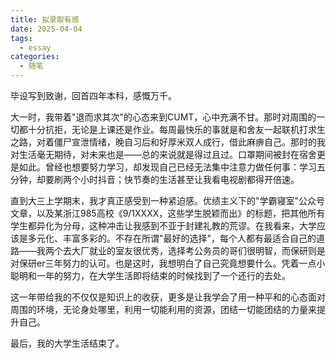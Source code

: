 ```yaml
---
title: 拟录取有感
date: 2025-04-04
tags:
  - essay
categories:
  - 随笔
---
```

毕设写到致谢，回首四年本科，感慨万千。

大一时，我带着"退而求其次"的心态来到CUMT，心中充满不甘。那时对周围的一切都十分抗拒，无论是上课还是作业。每周最快乐的事就是和舍友一起联机打求生之路，对着僵尸宣泄情绪，晚自习后和好厚米双人成行，借此麻痹自己。那时的我对生活毫无期待，对未来也是——总的来说就是得过且过。口罩期间被封在宿舍更是如此。曾经也想要努力学习，却发现自己已经无法集中注意力做任何事：学习五分钟，却要刷两个小时抖音；快节奏的生活甚至让我看电视剧都得开倍速。

直到大三上学期末，我才真正感受到一种紧迫感。优绩主义下的"学霸寝室"公众号文章，以及某浙江985高校《9/1XXXX，这些学生脱颖而出》的标题，把其他所有学生都异化为分母，这种冲击让我感到不亚于封建礼教的荒谬。在我看来，大学应该是多元化、丰富多彩的。不存在所谓"最好的选择"，每个人都有最适合自己的道路——我两个去大厂就业的室友很优秀，选择考公务员的哥们很明智，而保研则是对保研er三年努力的认可。也是这时，我想明白了自己究竟想要什么。凭着一点小聪明和一年的努力，在大学生活即将结束的时候找到了一个还行的去处。

这一年带给我的不仅仅是知识上的收获，更多是让我学会了用一种平和的心态面对周围的环境，无论身处哪里，利用一切能利用的资源，团结一切能团结的力量来提升自己。

最后，我的大学生活结束了。

